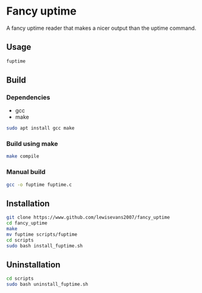# Fancy uptime
A fancy uptime reader that makes a nicer output than the uptime command.

## Usage
```bash
fuptime
```

## Build
### Dependencies
- gcc
- make
```bash
sudo apt install gcc make
```

### Build using make
```bash
make compile
```

### Manual build
```bash
gcc -o fuptime fuptime.c
```

## Installation
```bash
git clone https://www.github.com/lewisevans2007/fancy_uptime
cd fancy_uptime
make
mv fuptime scripts/fuptime
cd scripts
sudo bash install_fuptime.sh
```
## Uninstallation
```bash
cd scripts
sudo bash uninstall_fuptime.sh
```